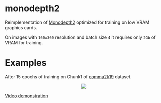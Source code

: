 # monodepth2
Reimplementation of [Monodepth2](https://github.com/nianticlabs/monodepth2) optimized for training on low VRAM graphics cards.

On images with `160x360` resolution and batch size `4` it requires only `2Gb` of VRAM for training.

# Examples
After 15 epochs of training on Chunk1 of [comma2k19](https://github.com/commaai/comma2k19) dataset.

<p align="center"><img src="res/example-2.gif"/></p>

[Video demonstration](https://youtu.be/r-pw3RmKKnM)
